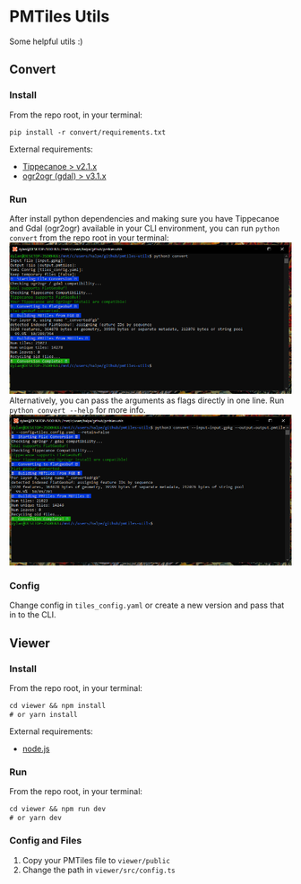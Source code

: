 # PMTiles Utils

Some helpful utils :)

## Convert
### Install
From the repo root, in your terminal:
```
pip install -r convert/requirements.txt
```
External requirements:
- [Tippecanoe > v2.1.x](https://github.com/felt/tippecanoe)
- [ogr2ogr (gdal) > v3.1.x](https://gdal.org/download.html)
### Run
After install python dependencies and making sure you have Tippecanoe and Gdal (ogr2ogr) available in your CLI environment, you can run `python convert` from the repo root in your terminal:
![Prompt based](/docs/img/interactive_cli.png)
Alternatively, you can pass the arguments as flags directly in one line. Run `python convert --help` for more info.
![Flag based](/docs/img/flags.png)

### Config
Change config in `tiles_config.yaml` or create a new version and pass that in to the CLI.

## Viewer
### Install
From the repo root, in your terminal:
```
cd viewer && npm install
# or yarn install
```
External requirements:
- [node.js](https://nodejs.org/en/)
### Run
From the repo root, in your terminal:
```
cd viewer && npm run dev
# or yarn dev
```
### Config and Files
1. Copy your PMTiles file to `viewer/public`
2. Change the path in `viewer/src/config.ts`